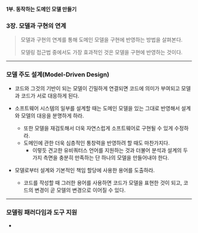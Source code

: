 #### 1부. 동작하는 도메인 모델 만들기

### 3장. 모델과 구현의 연계
> 모델과 구현의 연계를 통해 도메인 모델을 구현에 반영하는 방법을 살펴본다.
> 
> 모델링 접근법 중에서도 가장 효과적인 것은 모델을 구현에 반영하는 것이다.


---


### 모델 주도 설계(Model-Driven Design)
- 코드와 그것의 기반이 되는 모델이 긴밀하게 연결되면 코드에 의미가 부여되고 모델과 코드가 서로 대응하게 된다.

- 소프트웨어 시스템의 일부를 설계할 때는 도메인 모델을 있는 그대로 반영해서 설계와 모델의 대응을 분명하게 하라.
  - 또한 모델을 재검토해서 더욱 자연스럽게 소프트웨어로 구현될 수 있게 수정하라.
  - 도메인에 관한 더욱 심층적인 통창력을 반영하려 할 때도 마찬가지다.
    - 이렇듯 견고한 유비쿼터스 언어를 지원하는 것과 더불어 분석과 설계의 두 가지 측면을 충분히 만족하는 단 하나의 모델을 만들어내야 한다.

- 모델로부터 설계와 기본적인 책임 할당에 사용한 용어를 도출하라.
  - 코드를 작성할 때 그러한 용어를 사용하면 코드가 모델을 표현한 것이 되고, 코드의 변경이 곧 모델의 변경으로 이어질 수 있다.


---


### 모델링 패러다임과 도구 지원
- 


